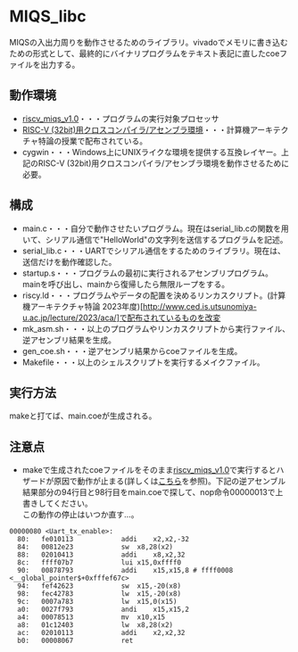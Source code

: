 # MIQS_libc
MIQSの入出力周りを動作させるためのライブラリ。vivadoでメモリに書き込むための形式として、最終的にバイナリプログラムをテキスト表記に直したcoeファイルを出力する。
## 動作環境
- [riscv_miqs_v1.0](https://github.com/project-hagane/MIQS/tree/master/hw/riscv_miqs_v1.0)・・・プログラムの実行対象プロセッサ
- [RISC-V (32bit)用クロスコンパイラ/アセンブラ環境](http://www.ced.is.utsunomiya-u.ac.jp/lecture/2023/aca/riscv-tools.html)・・・計算機アーキテクチャ特論の授業で配布されている。
- cygwin・・・Windows上にUNIXライクな環境を提供する互換レイヤー。上記のRISC-V (32bit)用クロスコンパイラ/アセンブラ環境を動作させるために必要。
## 構成
- main.c・・・自分で動作させたいプログラム。現在はserial_lib.cの関数を用いて、シリアル通信で"HelloWorld"の文字列を送信するプログラムを記述。
- serial_lib.c・・・UARTでシリアル通信をするためのライブラリ。現在は、送信だけを動作確認した。
- startup.s・・・プログラムの最初に実行されるアセンブリプログラム。mainを呼び出し、mainから復帰したら無限ループをする。
- riscy.ld・・・プログラムやデータの配置を決めるリンカスクリプト。(計算機アーキテクチャ特論
2023年度)[http://www.ced.is.utsunomiya-u.ac.jp/lecture/2023/aca/]で配布されているものを改変
- mk_asm.sh・・・以上のプログラムやリンカスクリプトから実行ファイル、逆アセンブリ結果を生成。
- gen_coe.sh・・・逆アセンブリ結果からcoeファイルを生成。
- Makefile・・・以上のシェルスクリプトを実行するメイクファイル。
## 実行方法
makeと打てば、main.coeが生成される。
## 注意点
- makeで生成されたcoeファイルをそのまま[riscv_miqs_v1.0](https://github.com/project-hagane/MIQS/tree/master/hw/riscv_miqs_v1.0)で実行するとハザードが原因で動作が止まる(詳しくは[こちら](https://github.com/PEARLabo/diary/blob/master/hiromu/202308.md#202384)を参照)。下記の逆アセンブル結果部分の94行目と98行目をmain.coeで探して、nop命令00000013で上書きしてください。  
この動作の停止はいつか直す...。
```
00000080 <Uart_tx_enable>:
  80:	fe010113          	addi	x2,x2,-32
  84:	00812e23          	sw	x8,28(x2)
  88:	02010413          	addi	x8,x2,32
  8c:	ffff07b7          	lui	x15,0xffff0
  90:	00878793          	addi	x15,x15,8 # ffff0008 <__global_pointer$+0xfffef67c>
  94:	fef42623          	sw	x15,-20(x8)
  98:	fec42783          	lw	x15,-20(x8)
  9c:	0007a783          	lw	x15,0(x15)
  a0:	0027f793          	andi	x15,x15,2
  a4:	00078513          	mv	x10,x15
  a8:	01c12403          	lw	x8,28(x2)
  ac:	02010113          	addi	x2,x2,32
  b0:	00008067          	ret
```